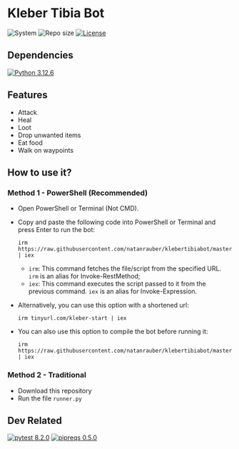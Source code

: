 # Kleber Tibia Bot

![System](https://img.shields.io/badge/windows-blue.svg)
![Repo size](https://img.shields.io/github/repo-size/natanrauber/klebertibiabot)
[![License](https://img.shields.io/github/license/natanrauber/klebertibiabot)](https://github.com/natanrauber/klebertibiabot/blob/master/LICENSE)
    
## Dependencies
[![Python 3.12.6](https://img.shields.io/badge/python-3.12.6-blue.svg)](https://www.python.org/downloads/release/python-3126/)

## Features
- Attack
- Heal
- Loot
- Drop unwanted items
- Eat food
- Walk on waypoints

## How to use it?

### Method 1 - PowerShell (Recommended)
- Open PowerShell or Terminal (Not CMD).
- Copy and paste the following code into PowerShell or Terminal and press Enter to run the bot:
  ```
  irm https://raw.githubusercontent.com/natanrauber/klebertibiabot/master/run1.ps1 | iex
  ```
  - `irm`: This command fetches the file/script from the specified URL. `irm` is an alias for Invoke-RestMethod;
  - `iex`: This command executes the script passed to it from the previous command. `iex` is an alias for Invoke-Expression.

- Alternatively, you can use this option with a shortened url:
  ```
  irm tinyurl.com/kleber-start | iex
  ```
- You can also use this option to compile the bot before running it:
  ```
  irm https://raw.githubusercontent.com/natanrauber/klebertibiabot/master/run2.ps1 | iex
  ```

### Method 2 - Traditional
- Download this repository
- Run the file `runner.py`

## Dev Related
[![pytest 8.2.0](https://img.shields.io/badge/pytest-8.2.0-blue.svg)](https://pypi.org/project/pytest/8.2.0/)
[![pipreqs 0.5.0](https://img.shields.io/badge/pipreqs-0.5.0-blue.svg)](https://pypi.org/project/pipreqs/0.5.0/)
